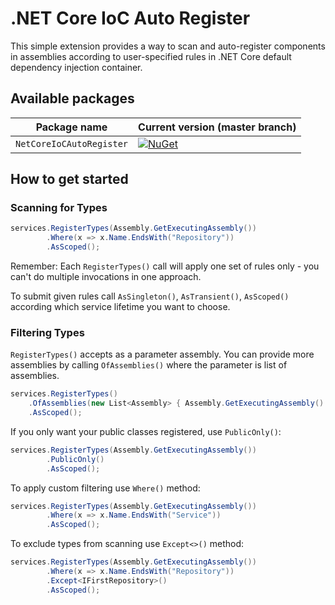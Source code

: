 # .NET Core IoC Auto Register

This simple extension provides a way to scan and auto-register components in assemblies according to user-specified rules in .NET Core default dependency injection container.

## Available packages

Package name               | Current version (master branch)
-----------------------|-------------------------------------------
`NetCoreIoCAutoRegister`             | [![NuGet](https://img.shields.io/nuget/v/NetCoreIoCAutoRegister.svg?style=flat-square&label=nuget)](https://www.nuget.org/packages/NetCoreIoCAutoRegister/)

## How to get started

### Scanning for Types

```csharp
services.RegisterTypes(Assembly.GetExecutingAssembly())
		.Where(x => x.Name.EndsWith("Repository"))
		.AsScoped();
```

Remember: Each `RegisterTypes()` call will apply one set of rules only - you can't do multiple invocations in one approach.

To submit given rules call `AsSingleton()`, `AsTransient()`, `AsScoped()` according which service lifetime you want to choose.

### Filtering Types

`RegisterTypes()` accepts as a parameter assembly. You can provide more assemblies by calling `OfAssemblies()` where the parameter is list of assemblies.

```csharp
services.RegisterTypes()
	.OfAssemblies(new List<Assembly> { Assembly.GetExecutingAssembly() } )
	.AsScoped();
```

If you only want your public classes registered, use `PublicOnly()`:

```csharp
services.RegisterTypes(Assembly.GetExecutingAssembly())
		.PublicOnly()
		.AsScoped();
```

To apply custom filtering use `Where()` method:

```csharp
services.RegisterTypes(Assembly.GetExecutingAssembly())
		.Where(x => x.Name.EndsWith("Service"))
		.AsScoped();
```

To exclude types from scanning use `Except<>()` method:

```csharp
services.RegisterTypes(Assembly.GetExecutingAssembly())
		.Where(x => x.Name.EndsWith("Repository"))
		.Except<IFirstRepository>()
		.AsScoped();
```

